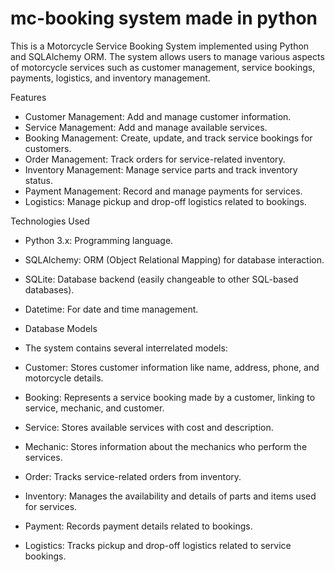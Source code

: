 # mc-booking system made in python


This is a Motorcycle Service Booking System implemented using Python and SQLAlchemy ORM. The system allows users to manage various aspects of motorcycle services such as customer management, service bookings, payments, logistics, and inventory management.

Features
- Customer Management: Add and manage customer information.
- Service Management: Add and manage available services.
- Booking Management: Create, update, and track service bookings for customers.
- Order Management: Track orders for service-related inventory.
- Inventory Management: Manage service parts and track inventory status.
- Payment Management: Record and manage payments for services.
- Logistics: Manage pickup and drop-off logistics related to bookings.


Technologies Used
- Python 3.x: Programming language.
- SQLAlchemy: ORM (Object Relational Mapping) for database interaction.
- SQLite: Database backend (easily changeable to other SQL-based databases).
- Datetime: For date and time management.
- Database Models
- The system contains several interrelated models:

- Customer: Stores customer information like name, address, phone, and motorcycle details.
- Booking: Represents a service booking made by a customer, linking to service, mechanic, and customer.
- Service: Stores available services with cost and description.
- Mechanic: Stores information about the mechanics who perform the services.
- Order: Tracks service-related orders from inventory.
- Inventory: Manages the availability and details of parts and items used for services.
- Payment: Records payment details related to bookings.
- Logistics: Tracks pickup and drop-off logistics related to service bookings.
